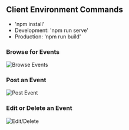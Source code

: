 ## Client Environment Commands

* 'npm install'
* Development: 'npm run serve'
* Production: 'npm run build'

### Browse for Events
![Browse Events](https://user-images.githubusercontent.com/33434059/42129697-97d241c8-7c89-11e8-9330-3c9a9250f42f.gif)




### Post an Event
![Post Event](https://user-images.githubusercontent.com/33434059/42129755-7eeaa4fa-7c8b-11e8-95f4-bbb0daeed839.gif)




### Edit or Delete an Event
![Edit/Delete](https://user-images.githubusercontent.com/33434059/42168071-2e922698-7dcd-11e8-9341-835d12216227.gif)
